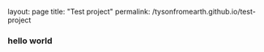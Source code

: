layout: page
title: "Test project"
permalink: /tysonfromearth.github.io/test-project

### hello world
